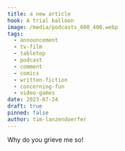```yaml
---
title: a new article
hook: A trial balloon
image: /media/podcasts_600_400.webp
tags:
  - announcement
  - tv-film
  - tabletop
  - podcast
  - comment
  - comics
  - written-fiction
  - concerning-fun
  - video-games
date: 2023-07-24
draft: true
pinned: false
author: tim-lanzendoerfer
---
```

Why do you grieve me so!
